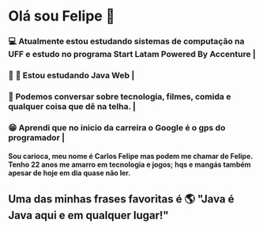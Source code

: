 # Olá sou Felipe 👋
### :computer: Atualmente estou estudando sistemas de computação na UFF e estudo no programa Start Latam Powered By Accenture |
### :book: :construction: Estou estudando Java Web |
### :speech_balloon: Podemos conversar sobre tecnologia, filmes, comida e qualquer coisa que dê na telha. |
### :grin: Aprendi que no inicio da carreira o Google é o gps do programador | 



#### Sou carioca, meu nome é Carlos Felipe mas podem me chamar de Felipe. Tenho 22 anos me amarro em tecnologia e jogos; hqs e mangás também apesar de hoje em dia quase não ler. 


## Uma das minhas frases favoritas é :earth_americas: "Java é Java aqui e em qualquer lugar!" 
